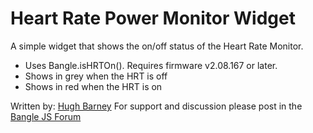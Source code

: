 # Heart Rate Power Monitor Widget

A simple widget that shows the on/off status of the Heart Rate
Monitor.

- Uses Bangle.isHRTOn(). Requires firmware v2.08.167 or later.
- Shows in grey when the HRT is off
- Shows in red when the HRT is on

Written by: [Hugh Barney](https://github.com/hughbarney) For support
and discussion please post in the [Bangle JS
Forum](http://forum.espruino.com/microcosms/1424/)
